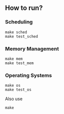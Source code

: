 ## How to run?

### Scheduling

```
make sched
make test_sched
```

### Memory Management

```
make mem
make test_mem
```


### Operating Systems

```
make os
make test_os
```

Also use

```
make
```
